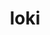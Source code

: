 ---
title: "loki"
layout: cache
categories: [package, develop-2025-02-02]
meta: {"versions": ["0.1.7"], "compilers": ["gcc@=11.4.0", "oneapi@=2024.2.1"], "oss": ["ubuntu22.04"], "platforms": ["linux"], "targets": ["neoverse_v2", "x86_64_v3"], "stacks": ["e4s", "e4s-neoverse-v2", "e4s-oneapi", "root"], "num_specs": 3, "num_specs_by_stack": {"e4s-neoverse-v2": 1, "root": 3, "e4s": 1, "e4s-oneapi": 1}}
spec_details: [{"hash": "bnlctvu5mc32f2tl6arwdgvtddbkakac", "compiler": "gcc@=11.4.0", "versions": ["0.1.7"], "os": "ubuntu22.04", "platform": "linux", "target": "neoverse_v2", "variants": ["build_system=makefile", "+shared"], "stacks": ["e4s-neoverse-v2", "root"], "size": "-", "tarball": "https://binaries.spack.io/develop-2025-02-02/build_cache/linux-ubuntu22.04-neoverse_v2/gcc-11.4.0/loki-0.1.7/linux-ubuntu22.04-neoverse_v2-gcc-11.4.0-loki-0.1.7-bnlctvu5mc32f2tl6arwdgvtddbkakac.spack"}, {"hash": "3vzzqjk2esk5gsbjtjj5z5cwynxgk4mg", "compiler": "gcc@=11.4.0", "versions": ["0.1.7"], "os": "ubuntu22.04", "platform": "linux", "target": "x86_64_v3", "variants": ["build_system=makefile", "+shared"], "stacks": ["root", "e4s"], "size": "-", "tarball": "https://binaries.spack.io/develop-2025-02-02/build_cache/linux-ubuntu22.04-x86_64_v3/gcc-11.4.0/loki-0.1.7/linux-ubuntu22.04-x86_64_v3-gcc-11.4.0-loki-0.1.7-3vzzqjk2esk5gsbjtjj5z5cwynxgk4mg.spack"}, {"hash": "b4lqrobjomdvcsmf6zjpaeot7ij3p3ft", "compiler": "oneapi@=2024.2.1", "versions": ["0.1.7"], "os": "ubuntu22.04", "platform": "linux", "target": "x86_64_v3", "variants": ["build_system=makefile", "+shared"], "stacks": ["e4s-oneapi", "root"], "size": "-", "tarball": "https://binaries.spack.io/develop-2025-02-02/build_cache/linux-ubuntu22.04-x86_64_v3/oneapi-2024.2.1/loki-0.1.7/linux-ubuntu22.04-x86_64_v3-oneapi-2024.2.1-loki-0.1.7-b4lqrobjomdvcsmf6zjpaeot7ij3p3ft.spack"}]
---